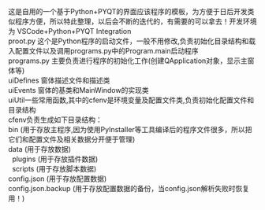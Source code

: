 这是自用的一个基于Python+PYQT的界面应该程序的模板，为方便于日后开发类似程序方便，所以特此整理，以后会不断的迭代的，有需要的可以拿去！开发环境为 VSCode+Python+PYQT Integration<br>
proot.py 这个是Python程序的启动文件，一般不用修改,负责初始化目录结构和载入配置文件以及调用programs.py中的Program.main启动程序<br>
programs.py 主要负责进行程序的初始化工作(创建QApplication对象，显示主窗体等)<br>
uiDefines 窗体描述文件和描述类<br>
uiEvents 窗体的基类和MainWindow的实现类<br>
uiUtil一些常用函数,其中的cfenv是环境变量及配置文件类,负责初始化配置文件和目录结构<br>
cfenv负责生成如下目录结构： <br>
bin (用于存放主程序,因为使用PyInstaller等工具编译后的程序文件很多，所以把它们和配置文件及相关数据分开便于管理) <br>
data (用于存放数据)<br>
&nbsp;&nbsp;plugins (用于存放插件数据) <br>
&nbsp;&nbsp;scripts (用于存放脚本数据) <br>
config.json (用于存放配置数据) <br>
config.json.backup (用于存放配置数据的备份，当config.json解析失败时恢复用！)<br>

